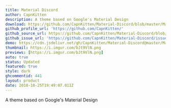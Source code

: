 ```yaml
---
title: Material Discord
author: CapnKitten
description: A theme based on Google's Material Design
download: https://github.com/CapnKitten/Material-Discord/blob/master/Material-Discord.theme.css
github_profile_url: 'https://github.com/CapnKitten/'
github_source_url: https://github.com/CapnKitten/Material-Discord/blob/master/Material-Discord.theme.css
github_issue_url: 'https://github.com/CapnKitten/Material-Discord/issues'
demo: https://cdn.jsdelivr.net/gh/CapnKitten/Material-Discord@master/Material-Discord.theme.css
thumbnail: https://i.imgur.com/bJt9VlN.png
previews: [https://i.imgur.com/bJt9VlN.png]
auto: true
status: Updated
featured: true
style: dark
ghcommentid: 441
layout: product
date: 2018-10-25T19:49:07.011Z
---
```

A theme based on Google's Material Design